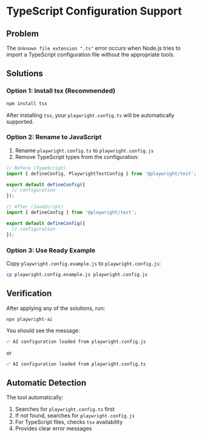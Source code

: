 # TypeScript Configuration Support

## Problem

The `Unknown file extension ".ts"` error occurs when Node.js tries to import a TypeScript configuration file without the appropriate tools.

## Solutions

### Option 1: Install tsx (Recommended)

```bash
npm install tsx
```

After installing `tsx`, your `playwright.config.ts` will be automatically supported.

### Option 2: Rename to JavaScript

1. Rename `playwright.config.ts` to `playwright.config.js`
2. Remove TypeScript types from the configuration:

```javascript
// Before (TypeScript)
import { defineConfig, PlaywrightTestConfig } from '@playwright/test';

export default defineConfig({
  // configuration
});

// After (JavaScript)
import { defineConfig } from '@playwright/test';

export default defineConfig({
  // configuration
});
```

### Option 3: Use Ready Example

Copy `playwright.config.example.js` to `playwright.config.js`:

```bash
cp playwright.config.example.js playwright.config.js
```

## Verification

After applying any of the solutions, run:

```bash
npx playwright-ai
```

You should see the message:
```
✅ AI configuration loaded from playwright.config.js
```
or
```
✅ AI configuration loaded from playwright.config.ts
```

## Automatic Detection

The tool automatically:
1. Searches for `playwright.config.ts` first
2. If not found, searches for `playwright.config.js`
3. For TypeScript files, checks `tsx` availability
4. Provides clear error messages 